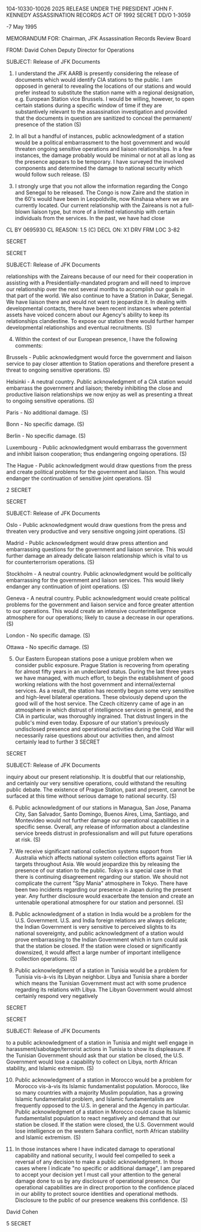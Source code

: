 104-10330-10026 2025 RELEASE UNDER THE PRESIDENT JOHN F. KENNEDY ASSASSINATION RECORDS ACT OF 1992
SECRET DD/O 1-3059

-7 May 1995

MEMORANDUM FOR: Chairman, JFK Assassination Records Review Board

FROM: David Cohen
Deputy Director for Operations

SUBJECT: Release of JFK Documents

1. I understand the JFK AARB is presently considering the
release of documents which would identify CIA stations to the
public. I am opposed in general to revealing the locations of
our stations and would prefer instead to substitute the station
name with a regional designation, e.g. European Station vice
Brussels. I would be willing, however, to open certain stations
during a specific window of time if they are substantively
relevant to the assassination investigation and provided that the
documents in question are sanitized to conceal the permanent/
presence of the station (S)

2. In all but a handful of instances, public acknowledgment
of a station would be a political embarrassment to the host
government and would threaten ongoing sensitive operations and
liaison relationships. In a few instances, the damage probably
would be minimal or not at all as long as the presence appears to
be temporary. I have surveyed the involved components and
determined the damage to national security which would follow
such release. (S)

3. I strongly urge that you not allow the information
regarding the Congo and Senegal to be released. The Congo is now
Zaire and the station in the 60's would have been in
Leopoldville, now Kinshasa where we are currently located. Our
current relationship with the Zaireans is not a full-blown
liaison type, but more of a limited relationship with certain
individuals from the services. In the past, we have had close

CL BY 0695930
CL REASON: 1.5 (C)
DECL ON: X1
DRV FRM LOC 3-82

SECRET

SECRET

SUBJECT: Release of JFK Documents

relationships with the Zaireans because of our need for their
cooperation in assisting with a Presidentially-mandated program
and will need to improve our relationship over the next several
months to accomplish our goals in that part of the world. We
also continue to have a Station in Dakar, Senegal. We have
liaison there and would not want to jeopardize it. In dealing
with developmental contacts, there have been recent instances
where potential assets have voiced concern about our Agency's
ability to keep its relationships clandestine. To expose our
station there would further hamper developmental relationships
and eventual recruitments. (S)

4. Within the context of our European presence, I have the
following comments:

Brussels - Public acknowledgment would force the
government and liaison service to pay closer attention to
Station operations and therefore present a threat to ongoing
sensitive operations. (S)

Helsinki - A neutral country. Public acknowledgment
of a CIA station would embarrass the government and liaison;
thereby inhibiting the close and productive liaison
relationships we now enjoy as well as presenting a threat to
ongoing sensitive operations. (S)

Paris - No additional damage. (S)

Bonn - No specific damage. (S)

Berlin - No specific damage. (S)

Luxembourg - Public acknowledgment would embarrass the
government and inhibit liaison cooperation; thus endangering
ongoing operations. (S)

The Hague - Public acknowledgment would draw questions
from the press and create political problems for the
government and liaison. This would endanger the
continuation of sensitive joint operations. (S)

2
SECRET

SECRET

SUBJECT: Release of JFK Documents

Oslo - Public acknowledgment would draw questions from
the press and threaten very productive and very sensitive
ongoing joint operations. (S)

Madrid - Public acknowledgment would draw press
attention and embarrassing questions for the government and
liaison service. This would further damage an already
delicate liaison relationship which is vital to us for
counterterrorism operations. (S)

Stockholm - A neutral country. Public acknowledgment
would be politically embarrassing for the government and
liaison services. This would likely endanger any
continuation of joint operations. (S)

Geneva - A neutral country. Public acknowledgment
would create political problems for the government and
liaison service and force greater attention to our
operations. This would create an intensive
counterintelligence atmosphere for our operations; likely to
cause a decrease in our operations. (S)

London - No specific damage. (S)

Ottawa - No specific damage. (S)

5. Our Eastern European stations pose a unique problem when
we consider public exposure. Prague Station is recovering from
operating for almost fifty years in an undeclared status. During
the last three years we have managed, with much effort, to begin
the establishment of good working relations with the host
government and internal/external services. As a result, the
station has recently begun some very sensitive and high-level
bilateral operations. These obviously depend upon the good will
of the host service. The Czech citizenry came of age in an
atmosphere in which distrust of intelligence services in general,
and the CIA in particular, was thoroughly ingrained. That
distrust lingers in the public's mind even today. Exposure of
our station's previously undisclosed presence and operational
activities during the Cold War will necessarily raise questions
about our activities then, and almost certainly lead to further
3
SECRET

SECRET

SUBJECT: Release of JFK Documents

inquiry about our present relationship. It is doubtful that our
relationship, and certainly our very sensitive operations, could
withstand the resulting public debate. The existence of Prague
Station, past and present, cannot be surfaced at this time
without serious damage to national security. (S)

6. Public acknowledgment of our stations in Managua,
San Jose, Panama City, San Salvador, Santo Domingo, Buenos Aires,
Lima, Santiago, and Montevideo would not further damage our
operational capabilities in a specific sense. Overall, any
release of information about a clandestine service breeds
distrust in professionalism and will put future operations at
risk. (S)

7. We receive significant national collection systems
support from Australia which affects national system collection
efforts against Tier IA targets throughout Asia. We would
jeopardize this by releasing the presence of our station to the
public. Tokyo is a special case in that there is continuing
disagreement regarding our station. We should not complicate the
current "Spy Mania" atmosphere in Tokyo. There have been two
incidents regarding our presence in Japan during the present
year. Any further disclosure would exacerbate the tension and
create an untenable operational atmosphere for our station and
personnel. (S)

8. Public acknowledgment of a station in India would be a
problem for the U.S. Government. U.S. and India foreign
relations are always delicate; the Indian Government is very
sensitive to perceived slights to its national sovereignty, and
public acknowledgment of a station would prove embarrassing to
the Indian Government which in turn could ask that the station be
closed. If the station were closed or significantly downsized,
it would affect a large number of important intelligence
collection operations. (S)

9. Public acknowledgment of a station in Tunisia would be
a problem for Tunisia vis-à-vis its Libyan neighbor. Libya and
Tunisia share a border which means the Tunisian Government must
act with some prudence regarding its relations with Libya. The
Libyan Government would almost certainly respond very negatively

SECRET

SECRET

SUBJECT: Release of JFK Documents

to a public acknowledgment of a station in Tunisia and might well
engage in harassment/sabotage/terrorist actions in Tunisia to
show its displeasure. If the Tunisian Government should ask that
our station be closed, the U.S. Government would lose a
capability to collect on Libya, north African stability, and
Islamic extremism. (S)

10. Public acknowledgment of a station in Morocco would be a
problem for Morocco vis-à-vis its Islamic fundamentalist
population. Morocco, like so many countries with a majority
Muslim population, has a growing Islamic fundamentalist problem,
and Islamic fundamentalists are frequently opposed to the U.S. in
general and the Agency in particular. Public acknowledgment of a
station in Morocco could cause its Islamic fundamentalist
population to react negatively and demand that our station be
closed. If the station were closed, the U.S. Government would
lose intelligence on the western Sahara conflict, north African
stability and Islamic extremism. (S)

11. In those instances where I have indicated damage to
operational capability and national security, I would feel
compelled to seek a reversal of any decision to make a public
acknowledgment. In those cases where I indicate "no specific or
additional damage", I am prepared to accept your decision yet I
must call your attention to the general damage done to us by any
disclosure of operational presence. Our operational capabilities
are in direct proportion to the confidence placed in our ability
to protect source identities and operational methods. Disclosure
to the public of our presence weakens this confidence. (S)

David Cohen

5
SECRET
